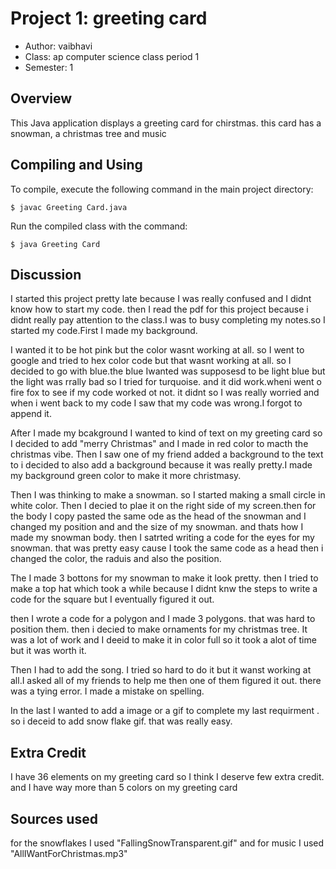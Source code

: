 # Project 1: greeting card

* Author: vaibhavi
* Class: ap computer science class period 1 
* Semester: 1

## Overview

This Java application displays a greeting card  for chirstmas. this card has a snowman, a christmas tree and music

## Compiling and Using

To compile, execute the following command in the main project directory:
```
$ javac Greeting Card.java
```

Run the compiled class with the command:
```
$ java Greeting Card
```


## Discussion

I started this project pretty late because I was really confused and I didnt know how to start my code. then I read the pdf for this project because i didnt really pay attention to the class.I was to busy completing my notes.so I started my code.First I made my background.

I wanted it to be hot pink but the color wasnt working at all. so I went to google and tried to hex color code but that wasnt working at all. so I decided to go with blue.the blue Iwanted was supposesd to be light blue but the light was rrally bad so I tried for turquoise. and it did work.wheni went o fire fox to see if my code worked ot not. it didnt so I was really worried and when i went back to my code I saw that my code was wrong.I forgot to append it.

After I made my bcakground I wanted to kind of text on my greeting card so I decided to add "merry Christmas" and I made in red color to macth the christmas vibe. Then I saw one of my friend added a background to the text to i decided to also add a background because it was really pretty.I made my background green color to make it more christmasy.

Then I was thinking to make a snowman. so I started making a small circle in white color. Then I decied to plae it on the right side of my screen.then for the body I copy pasted the same ode as the head of the snowman and I changed my position and and the size of my snowman. and thats how I made my snowman body. then I satrted writing a code for the eyes for my snowman. that was pretty easy cause I took the same code as a head then i changed the color, the raduis and also the position.

The I made 3 bottons for my snowman to make it look pretty. then I tried to make a top hat which took a while because I didnt knw the steps to write a code for the square but I eventually figured it out.

then I wrote a code for a polygon and I made 3 polygons. that was hard to position them. then i decied to make ornaments for my christmas tree. It was a lot of work and I deeid to make it in color full so it took a alot of time but it was worth it.

Then I had to add the song. I tried so hard to do it but it wanst working at all.I asked all of my friends to help me then one of them figured it out. there was a tying error. I made a mistake on spelling.

In the last I wanted to add a image or a gif to complete my last requirment . so i deceid to add snow flake gif. that was really easy.

## Extra Credit

I have 36 elements on my greeting card so I think I deserve few extra credit.
and I  have way more than 5 colors on my greeting card
## Sources used

for the snowflakes I used "FallingSnowTransparent.gif"
 and for music I used "AllIWantForChristmas.mp3"